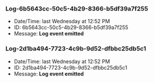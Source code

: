 
### **Log-6b5643cc-50c5-4b29-8366-b5df39a7f255**

- Date/Time: last Wednesday at 12:52 PM
- ID: 6b5643cc-50c5-4b29-8366-b5df39a7f255
- Message: **Log event emitted**

### **Log-2d1ba494-7723-4c9b-9d52-dfbbc25db5c1**

- Date/Time: last Wednesday at 12:52 PM
- ID: 2d1ba494-7723-4c9b-9d52-dfbbc25db5c1
- Message: **Log event emitted**

